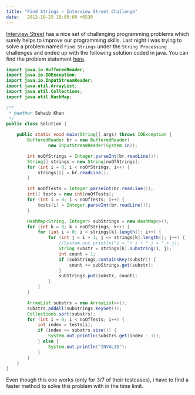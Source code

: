 ```yaml
---
title: "Find Strings – Interview Street Challenge"
date:   2012-10-25 18:00:00 +0530
---
```

[Interview Street][interviewstreet] has a nice set of challenging programming problems which surely helps to improve our programming skills. Last night i was trying to solve a problem named `Find Strings` under the `String Processing` challenges and ended up with the following solution coded in java. You can find the problem statement [here][problem-link].

```java
import java.io.BufferedReader;
import java.io.IOException;
import java.io.InputStreamReader;
import java.util.ArrayList;
import java.util.Collections;
import java.util.HashMap;

/**
 * @author Suhaib Khan
 */
public class Solution {

    public static void main(String[] args) throws IOException {
        BufferedReader br = new BufferedReader(
                new InputStreamReader(System.in));

        int noOfStrings = Integer.parseInt(br.readLine());
        String[] strings = new String[noOfStrings];
        for (int i = 0; i < noOfStrings; i++) {
            strings[i] = br.readLine();
        }

        int noOfTests = Integer.parseInt(br.readLine());
        int[] tests = new int[noOfTests];
        for (int i = 0; i < noOfTests; i++) {
            tests[i] = Integer.parseInt(br.readLine());
        }

        HashMap<String, Integer> subStrings = new HashMap<>();
        for (int k = 0; k < noOfStrings; k++) {
            for (int i = 0; i < strings[k].length(); i++) {
                for (int j = i + 1; j <= strings[k].length(); j++) {
                    //System.out.println("i = "+ i + " j = " + j);
                    String substr = strings[k].substring(i, j);
                    int count = 1;
                    if (subStrings.containsKey(substr)) {
                        count += subStrings.get(substr);
                    }
                    subStrings.put(substr, count);
                }
            }
        }

        ArrayList substrs = new ArrayList<>();
        substrs.addAll(subStrings.keySet());
        Collections.sort(substrs);
        for (int i = 0; i < noOfTests; i++) {
            int index = tests[i];
            if (index <= substrs.size()) {
                System.out.println(substrs.get(index - 1));
            } else {
                System.out.println("INVALID");
            }
        }
    }
}
```
Even though this one works (only for 3/7 of their testcases), i have to find a faster method to solve this problem with in the time limit.

[interviewstreet]: https://www.interviewstreet.com/
[problem-link]: https://www.interviewstreet.com/challenges/dashboard/#problem/4efa210eb70ac
